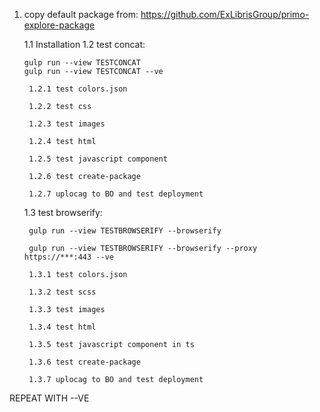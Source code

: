 


1. copy default package from:
    https://github.com/ExLibrisGroup/primo-explore-package

    1.1 Installation
    1.2 test concat:

       gulp run --view TESTCONCAT
       gulp run --view TESTCONCAT --ve

        1.2.1 test colors.json

        1.2.2 test css

        1.2.3 test images

        1.2.4 test html

        1.2.5 test javascript component

        1.2.6 test create-package

        1.2.7 uplocag to BO and test deployment

    1.3 test browserify:

        gulp run --view TESTBROWSERIFY --browserify

        gulp run --view TESTBROWSERIFY --browserify --proxy https://***:443 --ve

        1.3.1 test colors.json

        1.3.2 test scss

        1.3.3 test images

        1.3.4 test html

        1.3.5 test javascript component in ts

        1.3.6 test create-package

        1.3.7 uplocag to BO and test deployment




REPEAT WITH --VE
